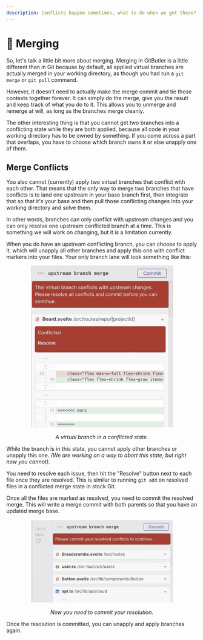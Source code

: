 ```yaml
---
description: Conflicts happen sometimes, what to do when we get there?
---
```


# 🍡 Merging

So, let's talk a little bit more about merging. Merging in GitButler is a little different than in Git because by default, all applied virtual branches are actually merged in your working directory, as though you had run a `git merge` or `git pull` command.&#x20;

However, it doesn't need to actually make the merge commit and tie those contexts together forever. It can simply do the merge, give you the result and keep track of what you do to it. This allows you to unmerge and remerge at will, as long as the branches merge cleanly.

The other interesting thing is that you cannot get two branches into a conflicting state while they are both applied, because all code in your working directory has to be owned by something. If you come across a part that overlaps, you have to choose which branch owns it or else unapply one of them.

## Merge Conflicts

You also cannot (currently) apply two virtual branches that conflict with each other. That means that the only way to merge two branches that have conflicts is to land one upstream in your base branch first, then integrate that so that it's your base and then pull those conflicting changes into your working directory and solve them.

In other words, branches can only conflict with upstream changes and you can only resolve one upstream conflicted branch at a time. This is something we will work on changing, but it is a limitation currently.

When you do have an upstream conflicting branch, you can choose to apply it, which will unapply all other branches and apply this one with conflict markers into your files. Your only branch lane will look something like this:

<div align="center">
  <figure>
    <img src="../../../.gitbook/assets/CleanShot 2023-07-24 at 15.38.24@2x.png" alt="" width="375">
    <figcaption>
      <p><i>A virtual branch in a conflicted state.</i></p>
    </figcaption>
  </figure>
</div>

While the branch is in this state, you cannot apply other branches or unapply this one. _(We are working on a way to abort this state, but right now you cannot)._

You need to resolve each issue, then hit the "Resolve" button next to each file once they are resolved. This is similar to running `git add` on resolved files in a conflicted merge state in stock Git.

Once all the files are marked as resolved, you need to commit the resolved merge. This will write a merge commit with both parents so that you have an updated merge base.

<div align="center">
  <figure>
    <img src="../../../.gitbook/assets/CleanShot 2023-07-24 at 16.56.25@2x.png" alt="" width="375">
    <figcaption>
      <p><i>Now you need to commit your resolution.</i></p>
    </figcaption
  ></figure>
</div>

Once the resolution is committed, you can unapply and apply branches again.
